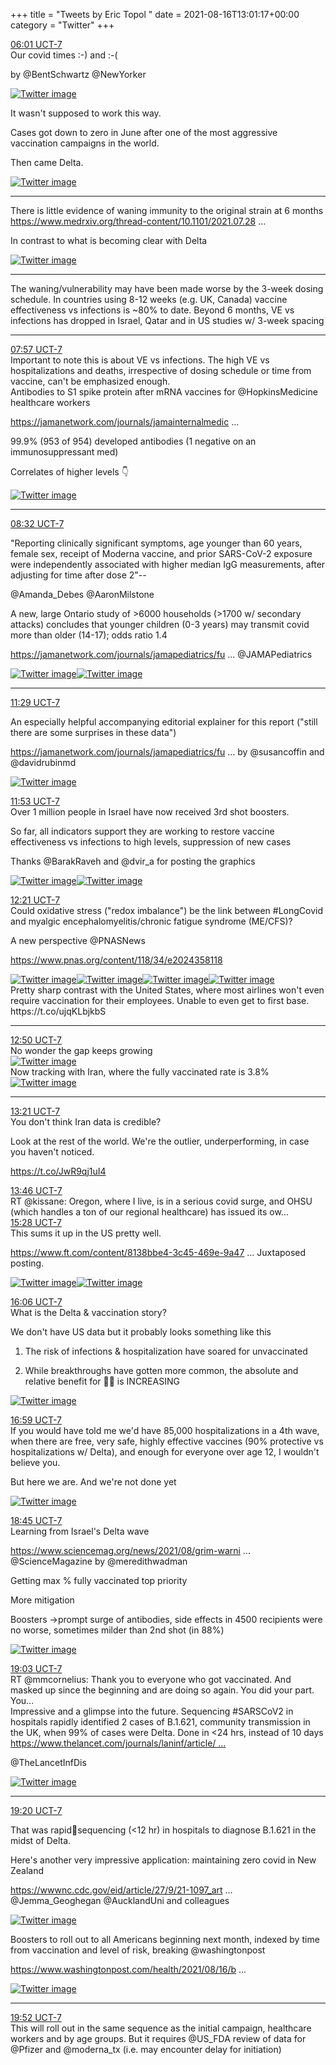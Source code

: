 +++
title = "Tweets by Eric Topol " 
date = 2021-08-16T13:01:17+00:00
category = "Twitter"
+++
<div class="tweet"> 
<div class="profile"> 
<a href="https://twitter.com/erictopol/status/1427254133380173829" target="_blank" rel="noreferer">06:01 UCT-7</a> 
</div> 
<div class="content"> 
Our covid times :-) and :-(

by @BentSchwartz @NewYorker </div> 
<a href="/twitter/erictopol/images/E86f_CKVUAYA5gd.jpg"  ><img src="/twitter/erictopol/images/E86f_CKVUAYA5gd.jpg" alt="Twitter image" ></img></a></div> 
<div class="thread"> 
<div class="thread-content"> 
It wasn't supposed to work this way.

Cases got down to zero in June after one of the most aggressive vaccination campaigns in the world.

Then came Delta. </div> 
<a href="/twitter/erictopol/images/E86xnJKVUAMyXbP.jpg"  ><img src="/twitter/erictopol/images/E86xnJKVUAMyXbP.jpg" alt="Twitter image" ></img></a><hr><div class="thread-content"> 
There is little evidence of waning immunity to the original strain at 6 months <a href="https://www.medrxiv.org/thread-content/10.1101/2021.07.28.21261159v1.full.pdf" target="_blank" rel="noreferer">https://www.medrxiv.org/thread-content/10.1101/2021.07.28 ...</a> 


In contrast to what is becoming clear with Delta </div> 
<a href="/twitter/erictopol/images/E862aGXVoAQtujo.jpg"  ><img src="/twitter/erictopol/images/E862aGXVoAQtujo.jpg" alt="Twitter image" ></img></a><hr><div class="thread-content"> 
The waning/vulnerability may have been made worse by the 3-week dosing schedule. In countries using 8-12 weeks (e.g. UK, Canada) vaccine effectiveness vs infections is ~80% to date. Beyond 6 months, VE vs infections has dropped in Israel, Qatar and in US studies w/ 3-week spacing</div> 
<hr><div class="profile"> 
<a href="https://twitter.com/erictopol/status/1427283389866856450" target="_blank" rel="noreferer">07:57 UCT-7</a> 
</div> 
<div class="content"> 
Important to note this is about VE vs infections. The high VE vs hospitalizations and deaths, irrespective of dosing schedule or time from vaccine, can't be emphasized enough.</div> 
</div> 
<div class="thread"> 
<div class="thread-content"> 
Antibodies to S1 spike protein after mRNA vaccines for @HopkinsMedicine healthcare workers

<a href="https://jamanetwork.com/journals/jamainternalmedicine/fullarticle/2782821" target="_blank" rel="noreferer">https://jamanetwork.com/journals/jamainternalmedic ...</a> 


99.9% (953 of 954) developed antibodies (1 negative on an immunosuppressant med)

Correlates of higher levels 👇 </div> 
<a href="/twitter/erictopol/images/E87Cp9LVIAMrMEj.jpg"  ><img src="/twitter/erictopol/images/E87Cp9LVIAMrMEj.jpg" alt="Twitter image" ></img></a><hr><div class="profile"> 
<a href="https://twitter.com/erictopol/status/1427292262422114310" target="_blank" rel="noreferer">08:32 UCT-7</a> 
</div> 
<div class="content"> 
"Reporting clinically significant symptoms, age younger than 60 years, female sex, receipt of Moderna vaccine, and prior SARS-CoV-2 exposure were independently associated with higher median IgG measurements, after adjusting for time after dose 2"--

 @Amanda_Debes @AaronMilstone</div> 
</div> 
<div class="thread"> 
<div class="thread-content"> 
A new, large Ontario study of &gt;6000 households (&gt;1700 w/ secondary attacks) concludes that younger children (0-3 years) may transmit covid more than older (14-17); odds ratio 1.4

<a href="https://jamanetwork.com/journals/jamapediatrics/fullarticle/2783022" target="_blank" rel="noreferer">https://jamanetwork.com/journals/jamapediatrics/fu ...</a> 
 @JAMAPediatrics </div> 
<a href="/twitter/erictopol/images/E869ZRHUYAY4ukt.jpg"  ><img src="/twitter/erictopol/images/E869ZRHUYAY4ukt.jpg" alt="Twitter image" ></img></a><a href="/twitter/erictopol/images/E869bBXVoAIULiW.jpg"  ><img src="/twitter/erictopol/images/E869bBXVoAIULiW.jpg" alt="Twitter image" ></img></a><hr><div class="profile"> 
<a href="https://twitter.com/erictopol/status/1427336757620592649" target="_blank" rel="noreferer">11:29 UCT-7</a> 
</div> 
<div class="content"> 
An especially helpful accompanying editorial explainer for this report ("still there are some surprises in these data")

<a href="https://jamanetwork.com/journals/jamapediatrics/fullarticle/2783027" target="_blank" rel="noreferer">https://jamanetwork.com/journals/jamapediatrics/fu ...</a> 
 by @susancoffin and @davidrubinmd </div> 
<a href="/twitter/erictopol/images/E87qnUkVUBELKyO.jpg"  ><img src="/twitter/erictopol/images/E87qnUkVUBELKyO.jpg" alt="Twitter image" ></img></a></div> 
<div class="tweet"> 
<div class="profile"> 
<a href="https://twitter.com/erictopol/status/1427342828921769998" target="_blank" rel="noreferer">11:53 UCT-7</a> 
</div> 
<div class="content"> 
Over 1 million people in Israel have now received 3rd shot boosters.

So far, all indicators support they are working to restore vaccine effectiveness vs infections to high levels, suppression of new cases 

Thanks @BarakRaveh and @dvir_a for posting the graphics </div> 
<a href="/twitter/erictopol/images/E87urOUUcAA_Qt7.jpg"  ><img src="/twitter/erictopol/images/E87urOUUcAA_Qt7.jpg" alt="Twitter image" ></img></a><a href="/twitter/erictopol/images/E87wqF_VUCIrBy9.jpg"  ><img src="/twitter/erictopol/images/E87wqF_VUCIrBy9.jpg" alt="Twitter image" ></img></a></div> 
<div class="tweet"> 
<div class="profile"> 
<a href="https://twitter.com/erictopol/status/1427349779705581587" target="_blank" rel="noreferer">12:21 UCT-7</a> 
</div> 
<div class="content"> 
Could oxidative stress ("redox imbalance") be the link between #LongCovid and myalgic encephalomyelitis/chronic fatigue syndrome (ME/CFS)?

A new perspective @PNASNews 

<a href="https://www.pnas.org/content/118/34/e2024358118" target="_blank" rel="noreferer">https://www.pnas.org/content/118/34/e2024358118</a> 
 </div> 
<a href="/twitter/erictopol/images/E8721EkVUCAHoY9.jpg"  ><img src="/twitter/erictopol/images/E8721EkVUCAHoY9.jpg" alt="Twitter image" ></img></a><a href="/twitter/erictopol/images/E8722pVVUCA3jFz.jpg"  ><img src="/twitter/erictopol/images/E8722pVVUCA3jFz.jpg" alt="Twitter image" ></img></a><a href="/twitter/erictopol/images/E8724NcVUAosdSx.jpg"  ><img src="/twitter/erictopol/images/E8724NcVUAosdSx.jpg" alt="Twitter image" ></img></a><a href="/twitter/erictopol/images/E8725xtVUAUS5Oj.jpg"  ><img src="/twitter/erictopol/images/E8725xtVUAUS5Oj.jpg" alt="Twitter image" ></img></a></div> 
<div class="thread"> 
<div class="thread-content"> 
Pretty sharp contrast with the United States, where most airlines won't even require vaccination for their employees. Unable to even get to first base. https://t.co/ujqKLbjkbS</div> 
<hr><div class="profile"> 
<a href="https://twitter.com/erictopol/status/1427357126461050889" target="_blank" rel="noreferer">12:50 UCT-7</a> 
</div> 
<div class="content"> 
No wonder the gap keeps growing </div> 
<a href="/twitter/erictopol/images/E879sxkVUAEKSTI.jpg"  ><img src="/twitter/erictopol/images/E879sxkVUAEKSTI.jpg" alt="Twitter image" ></img></a></div> 
<div class="thread"> 
<div class="thread-content"> 
Now tracking with Iran, where the fully vaccinated rate is 3.8% </div> 
<a href="/twitter/erictopol/images/E88AyyiVUAsZ7FT.jpg"  ><img src="/twitter/erictopol/images/E88AyyiVUAsZ7FT.jpg" alt="Twitter image" ></img></a><hr><div class="profile"> 
<a href="https://twitter.com/erictopol/status/1427364813601067021" target="_blank" rel="noreferer">13:21 UCT-7</a> 
</div> 
<div class="content"> 
You don't think Iran data is credible?

Look at the rest of the world. We're the outlier, underperforming, in case you haven't noticed. 

https://t.co/JwR9qj1uI4</div> 
</div> 
<div class="tweet"> 
<div class="profile"> 
<a href="https://twitter.com/erictopol/status/1427371181481463824" target="_blank" rel="noreferer">13:46 UCT-7</a> 
</div> 
<div class="content"> 
RT @kissane: Oregon, where I live, is in a serious covid surge, and OHSU (which handles a ton of our regional healthcare) has issued its ow…</div> 
</div> 
<div class="tweet"> 
<div class="profile"> 
<a href="https://twitter.com/erictopol/status/1427396988132200471" target="_blank" rel="noreferer">15:28 UCT-7</a> 
</div> 
<div class="content"> 
This sums it up in the US pretty well.

<a href="https://www.ft.com/content/8138bbe4-3c45-469e-9a47-a67c7b0e3df5" target="_blank" rel="noreferer">https://www.ft.com/content/8138bbe4-3c45-469e-9a47 ...</a> 
 Juxtaposed posting. </div> 
<a href="/twitter/erictopol/images/E88hue2VEBAT1nR.jpg"  ><img src="/twitter/erictopol/images/E88hue2VEBAT1nR.jpg" alt="Twitter image" ></img></a><a href="/twitter/erictopol/images/E88hwGbVEBEtYaw.jpg"  ><img src="/twitter/erictopol/images/E88hwGbVEBEtYaw.jpg" alt="Twitter image" ></img></a></div> 
<div class="tweet"> 
<div class="profile"> 
<a href="https://twitter.com/erictopol/status/1427406564617379840" target="_blank" rel="noreferer">16:06 UCT-7</a> 
</div> 
<div class="content"> 
What is the Delta &amp; vaccination story?

We don't have US data but it probably looks something like this

1. The risk of infections &amp; hospitalization have soared for unvaccinated

2. While breakthroughs have gotten more common, the absolute and relative benefit for 💉💉 is INCREASING </div> 
<a href="/twitter/erictopol/images/E88ql_7UUAM2TjR.jpg"  ><img src="/twitter/erictopol/images/E88ql_7UUAM2TjR.jpg" alt="Twitter image" ></img></a></div> 
<div class="tweet"> 
<div class="profile"> 
<a href="https://twitter.com/erictopol/status/1427419825773572103" target="_blank" rel="noreferer">16:59 UCT-7</a> 
</div> 
<div class="content"> 
If you would have told me we'd have 85,000 hospitalizations in a 4th wave, when there are free, very safe, highly effective vaccines (90% protective vs hospitalizations w/ Delta), and enough for everyone over age 12, I wouldn't believe you.

But here we are. And we're not done yet </div> 
<a href="/twitter/erictopol/images/E882K1jUcAAZmy1.jpg"  ><img src="/twitter/erictopol/images/E882K1jUcAAZmy1.jpg" alt="Twitter image" ></img></a></div> 
<div class="tweet"> 
<div class="profile"> 
<a href="https://twitter.com/erictopol/status/1427446343665033240" target="_blank" rel="noreferer">18:45 UCT-7</a> 
</div> 
<div class="content"> 
Learning from Israel's Delta wave

<a href="https://www.sciencemag.org/news/2021/08/grim-warning-israel-vaccination-blunts-does-not-defeat-delta" target="_blank" rel="noreferer">https://www.sciencemag.org/news/2021/08/grim-warni ...</a> 
 @ScienceMagazine by @meredithwadman 

Getting max % fully vaccinated top priority

More mitigation

Boosters -&gt;prompt surge of antibodies, side effects in 4500 recipients were no worse, sometimes milder than 2nd shot (in 88%) </div> 
<a href="/twitter/erictopol/images/E89LQ3wVoA8z8A9.jpg"  ><img src="/twitter/erictopol/images/E89LQ3wVoA8z8A9.jpg" alt="Twitter image" ></img></a></div> 
<div class="tweet"> 
<div class="profile"> 
<a href="https://twitter.com/erictopol/status/1427451054707286037" target="_blank" rel="noreferer">19:03 UCT-7</a> 
</div> 
<div class="content"> 
RT @mmcornelius: Thank you to everyone who got vaccinated. And masked up since the beginning and are doing so again. You did your part. You…</div> 
</div> 
<div class="thread"> 
<div class="thread-content"> 
Impressive and a glimpse into the future. Sequencing #SARSCoV2 in hospitals rapidly identified 2 cases of B.1.621, community transmission in the UK, when 99% of cases were Delta. Done in &lt;24 hrs, instead of 10 days <a href="https://www.thelancet.com/journals/laninf/article/PIIS1473-3099(21)00482-5/fulltext" target="_blank" rel="noreferer">https://www.thelancet.com/journals/laninf/article/ ...</a> 


@TheLancetInfDis </div> 
<a href="/twitter/erictopol/images/E8tUZkGUYAQjIxj.jpg"  ><img src="/twitter/erictopol/images/E8tUZkGUYAQjIxj.jpg" alt="Twitter image" ></img></a><hr><div class="profile"> 
<a href="https://twitter.com/erictopol/status/1427455226143932419" target="_blank" rel="noreferer">19:20 UCT-7</a> 
</div> 
<div class="content"> 
That was rapid🦠sequencing (&lt;12 hr) in hospitals to diagnose B.1.621 in the midst of Delta.

Here's another very impressive application: maintaining zero covid in New Zealand

<a href="https://wwwnc.cdc.gov/eid/article/27/9/21-1097_article" target="_blank" rel="noreferer">https://wwwnc.cdc.gov/eid/article/27/9/21-1097_art ...</a> 
 @Jemma_Geoghegan @AucklandUni and colleagues </div> 
<a href="/twitter/erictopol/images/E89WdTEVoB8wowW.jpg"  ><img src="/twitter/erictopol/images/E89WdTEVoB8wowW.jpg" alt="Twitter image" ></img></a></div> 
<div class="thread"> 
<div class="thread-content"> 
Boosters to roll out to all Americans beginning next month, indexed by time from vaccination and level of risk, breaking @washingtonpost 

<a href="https://www.washingtonpost.com/health/2021/08/16/booster-shot-coronavirus/" target="_blank" rel="noreferer">https://www.washingtonpost.com/health/2021/08/16/b ...</a> 
 </div> 
<a href="/twitter/erictopol/images/E89cCP2VkAY41uv.png"  ><img src="/twitter/erictopol/images/E89cCP2VkAY41uv.png" alt="Twitter image" ></img></a><hr><div class="profile"> 
<a href="https://twitter.com/erictopol/status/1427463201147424777" target="_blank" rel="noreferer">19:52 UCT-7</a> 
</div> 
<div class="content"> 
This will roll out in the same sequence as the initial campaign, healthcare workers and by age groups. But it requires @US_FDA review of data for @Pfizer and @moderna_tx (i.e. may encounter delay for initiation)</div> 
</div> 


